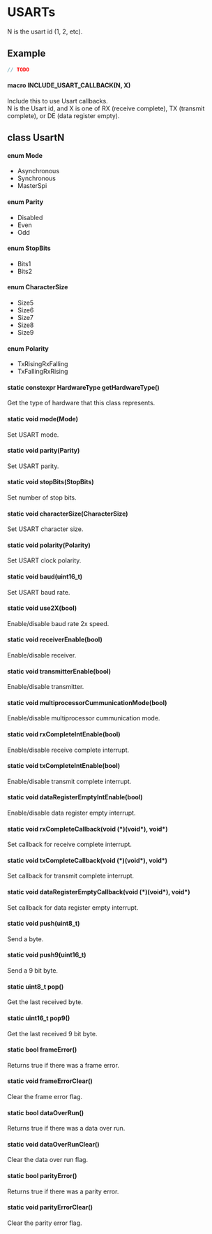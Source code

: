 # USARTs

N is the usart id (1, 2, etc).

## Example

```c++
// TODO
```

#### macro INCLUDE_USART_CALLBACK(N, X)
Include this to use Usart callbacks.<br>
N is the Usart id, and X is one of RX (receive complete), TX (transmit
complete), or DE (data register empty).

## class UsartN

#### enum Mode
* Asynchronous
* Synchronous
* MasterSpi

#### enum Parity
* Disabled
* Even
* Odd

#### enum StopBits
* Bits1
* Bits2

#### enum CharacterSize
* Size5
* Size6
* Size7
* Size8
* Size9

#### enum Polarity
* TxRisingRxFalling
* TxFallingRxRising

#### static constexpr HardwareType getHardwareType()
Get the type of hardware that this class represents.

#### static void mode(Mode)
Set USART mode.

#### static void parity(Parity)
Set USART parity.

#### static void stopBits(StopBits)
Set number of stop bits.

#### static void characterSize(CharacterSize)
Set USART character size.

#### static void polarity(Polarity)
Set USART clock polarity.

#### static void baud(uint16_t)
Set USART baud rate.

#### static void use2X(bool)
Enable/disable baud rate 2x speed.

#### static void receiverEnable(bool)
Enable/disable receiver.

#### static void transmitterEnable(bool)
Enable/disable transmitter.

#### static void multiprocessorCummunicationMode(bool)
Enable/disable multiprocessor cummunication mode.

#### static void rxCompleteIntEnable(bool)
Enable/disable receive complete interrupt.

#### static void txCompleteIntEnable(bool)
Enable/disable transmit complete interrupt.

#### static void dataRegisterEmptyIntEnable(bool)
Enable/disable data register empty interrupt.

#### static void rxCompleteCallback(void (\*)(void\*), void\*)
Set callback for receive complete interrupt.

#### static void txCompleteCallback(void (\*)(void\*), void\*)
Set callback for transmit complete interrupt.

#### static void dataRegisterEmptyCallback(void (\*)(void\*), void\*)
Set callback for data register empty interrupt.

#### static void push(uint8_t)
Send a byte.

#### static void push9(uint16_t)
Send a 9 bit byte.

#### static uint8_t pop()
Get the last received byte.

#### static uint16_t pop9()
Get the last received 9 bit byte.

#### static bool frameError()
Returns true if there was a frame error.

#### static void frameErrorClear()
Clear the frame error flag.

#### static bool dataOverRun()
Returns true if there was a data over run.

#### static void dataOverRunClear()
Clear the data over run flag.

#### static bool parityError()
Returns true if there was a parity error.

#### static void parityErrorClear()
Clear the parity error flag.
